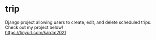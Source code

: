 # trip
Django project allowing users to create, edit, and delete scheduled trips. <br/>
Check out my project below!
<br/>
https://tinyurl.com/kardm2021
